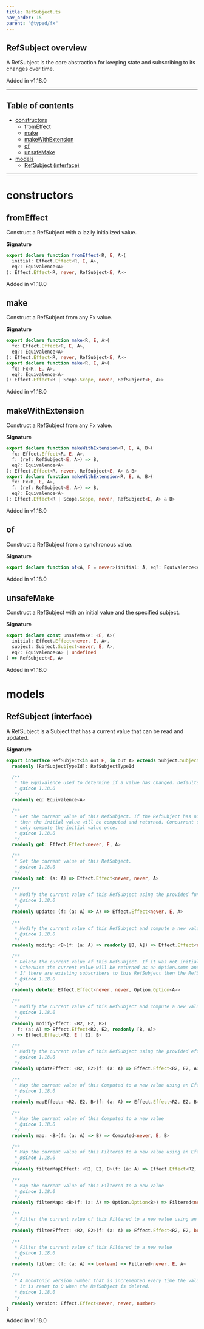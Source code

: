 ```yaml
---
title: RefSubject.ts
nav_order: 15
parent: "@typed/fx"
---
```


## RefSubject overview

A RefSubject is the core abstraction for keeping state and subscribing to its
changes over time.

Added in v1.18.0

---

<h2 class="text-delta">Table of contents</h2>

- [constructors](#constructors)
  - [fromEffect](#fromeffect)
  - [make](#make)
  - [makeWithExtension](#makewithextension)
  - [of](#of)
  - [unsafeMake](#unsafemake)
- [models](#models)
  - [RefSubject (interface)](#refsubject-interface)

---

# constructors

## fromEffect

Construct a RefSubject with a lazily initialized value.

**Signature**

```ts
export declare function fromEffect<R, E, A>(
  initial: Effect.Effect<R, E, A>,
  eq?: Equivalence<A>
): Effect.Effect<R, never, RefSubject<E, A>>
```

Added in v1.18.0

## make

Construct a RefSubject from any Fx value.

**Signature**

```ts
export declare function make<R, E, A>(
  fx: Effect.Effect<R, E, A>,
  eq?: Equivalence<A>
): Effect.Effect<R, never, RefSubject<E, A>>
export declare function make<R, E, A>(
  fx: Fx<R, E, A>,
  eq?: Equivalence<A>
): Effect.Effect<R | Scope.Scope, never, RefSubject<E, A>>
```

Added in v1.18.0

## makeWithExtension

Construct a RefSubject from any Fx value.

**Signature**

```ts
export declare function makeWithExtension<R, E, A, B>(
  fx: Effect.Effect<R, E, A>,
  f: (ref: RefSubject<E, A>) => B,
  eq?: Equivalence<A>
): Effect.Effect<R, never, RefSubject<E, A> & B>
export declare function makeWithExtension<R, E, A, B>(
  fx: Fx<R, E, A>,
  f: (ref: RefSubject<E, A>) => B,
  eq?: Equivalence<A>
): Effect.Effect<R | Scope.Scope, never, RefSubject<E, A> & B>
```

Added in v1.18.0

## of

Construct a RefSubject from a synchronous value.

**Signature**

```ts
export declare function of<A, E = never>(initial: A, eq?: Equivalence<A>): Effect.Effect<never, never, RefSubject<E, A>>
```

Added in v1.18.0

## unsafeMake

Construct a RefSubject with an initial value and the specified subject.

**Signature**

```ts
export declare const unsafeMake: <E, A>(
  initial: Effect.Effect<never, E, A>,
  subject: Subject.Subject<never, E, A>,
  eq?: Equivalence<A> | undefined
) => RefSubject<E, A>
```

Added in v1.18.0

# models

## RefSubject (interface)

A RefSubject is a Subject that has a current value that can be read and updated.

**Signature**

```ts
export interface RefSubject<in out E, in out A> extends Subject.Subject<never, E, A>, Effect.Effect<never, E, A> {
  readonly [RefSubjectTypeId]: RefSubjectTypeId

  /**
   * The Equivalence used to determine if a value has changed. Defaults to `Equal.equals`.
   * @since 1.18.0
   */
  readonly eq: Equivalence<A>

  /**
   * Get the current value of this RefSubject. If the RefSubject has not been initialized
   * then the initial value will be computed and returned. Concurrent calls to `get` will
   * only compute the initial value once.
   * @since 1.18.0
   */
  readonly get: Effect.Effect<never, E, A>

  /**
   * Set the current value of this RefSubject.
   * @since 1.18.0
   */
  readonly set: (a: A) => Effect.Effect<never, never, A>

  /**
   * Modify the current value of this RefSubject using the provided function.
   * @since 1.18.0
   */
  readonly update: (f: (a: A) => A) => Effect.Effect<never, E, A>

  /**
   * Modify the current value of this RefSubject and compute a new value.
   * @since 1.18.0
   */
  readonly modify: <B>(f: (a: A) => readonly [B, A]) => Effect.Effect<never, E, B>

  /**
   * Delete the current value of this RefSubject. If it was not initialized the Option.none will be returned.
   * Otherwise the current value will be returned as an Option.some and the RefSubject will be uninitialized.
   * If there are existing subscribers to this RefSubject then the RefSubject will be re-initialized.
   * @since 1.18.0
   */
  readonly delete: Effect.Effect<never, never, Option.Option<A>>

  /**
   * Modify the current value of this RefSubject and compute a new value using the provided effectful function.
   * @since 1.18.0
   */
  readonly modifyEffect: <R2, E2, B>(
    f: (a: A) => Effect.Effect<R2, E2, readonly [B, A]>
  ) => Effect.Effect<R2, E | E2, B>

  /**
   * Modify the current value of this RefSubject using the provided effectful function.
   * @since 1.18.0
   */
  readonly updateEffect: <R2, E2>(f: (a: A) => Effect.Effect<R2, E2, A>) => Effect.Effect<R2, E | E2, A>

  /**
   * Map the current value of this Computed to a new value using an Effect
   * @since 1.18.0
   */
  readonly mapEffect: <R2, E2, B>(f: (a: A) => Effect.Effect<R2, E2, B>) => Computed<R2, E | E2, B>

  /**
   * Map the current value of this Computed to a new value
   * @since 1.18.0
   */
  readonly map: <B>(f: (a: A) => B) => Computed<never, E, B>

  /**
   * Map the current value of this Filtered to a new value using an Effect
   * @since 1.18.0
   */
  readonly filterMapEffect: <R2, E2, B>(f: (a: A) => Effect.Effect<R2, E2, Option.Option<B>>) => Filtered<R2, E | E2, B>

  /**
   * Map the current value of this Filtered to a new value
   * @since 1.18.0
   */
  readonly filterMap: <B>(f: (a: A) => Option.Option<B>) => Filtered<never, E, B>

  /**
   * Filter the current value of this Filtered to a new value using an Effect
   */
  readonly filterEffect: <R2, E2>(f: (a: A) => Effect.Effect<R2, E2, boolean>) => Filtered<R2, E | E2, A>

  /**
   * Filter the current value of this Filtered to a new value
   * @since 1.18.0
   */
  readonly filter: (f: (a: A) => boolean) => Filtered<never, E, A>

  /**
   * A monotonic version number that is incremented every time the value of this RefSubject changes.
   * It is reset to 0 when the RefSubject is deleted.
   * @since 1.18.0
   */
  readonly version: Effect.Effect<never, never, number>
}
```

Added in v1.18.0
